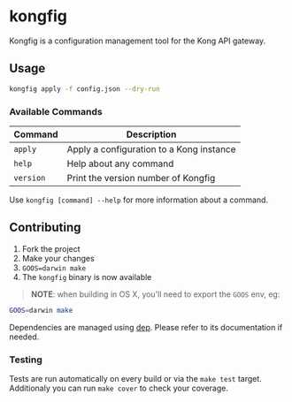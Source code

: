 # kongfig

Kongfig is a configuration management tool for the Kong API gateway.

## Usage

```bash
kongfig apply -f config.json --dry-run
```

### Available Commands

| Command   | Description                              |
| ---       | ---                                      |
| `apply`   | Apply a configuration to a Kong instance |
| `help`    | Help about any command                   |
| `version` | Print the version number of Kongfig      |

Use `kongfig [command] --help` for more information about a command.

## Contributing

1. Fork the project
2. Make your changes
3. `GOOS=darwin make`
4. The `kongfig` binary is now available

> **NOTE**: when building in OS X, you'll need to export the `GOOS` env, eg:

```bash
GOOS=darwin make
```

Dependencies are managed using [dep]. Please refer to its documentation if needed.

### Testing

Tests are run automatically on every build or via the `make test` target.
Additionaly you can run `make cover` to check your coverage.

[dep]: https://github.com/golang/dep
